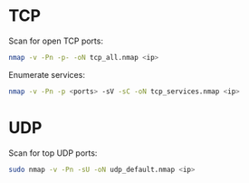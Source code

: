 # TCP

Scan for open TCP ports:
```bash
nmap -v -Pn -p- -oN tcp_all.nmap <ip>
```

Enumerate services:
```bash
nmap -v -Pn -p <ports> -sV -sC -oN tcp_services.nmap <ip>
```

# UDP

Scan for top UDP ports:
```bash
sudo nmap -v -Pn -sU -oN udp_default.nmap <ip>
```
